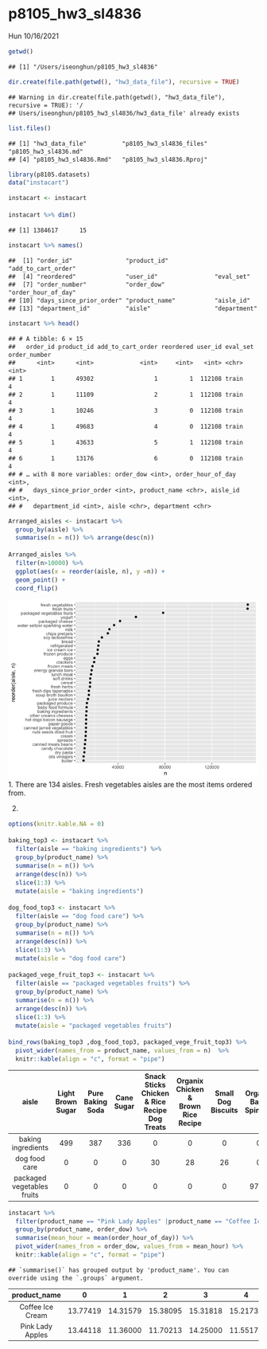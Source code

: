 p8105\_hw3\_sl4836
================
Hun
10/16/2021

``` r
getwd()
```

    ## [1] "/Users/iseonghun/p8105_hw3_sl4836"

``` r
dir.create(file.path(getwd(), "hw3_data_file"), recursive = TRUE)
```

    ## Warning in dir.create(file.path(getwd(), "hw3_data_file"), recursive = TRUE): '/
    ## Users/iseonghun/p8105_hw3_sl4836/hw3_data_file' already exists

``` r
list.files()
```

    ## [1] "hw3_data_file"          "p8105_hw3_sl4836_files" "p8105_hw3_sl4836.md"   
    ## [4] "p8105_hw3_sl4836.Rmd"   "p8105_hw3_sl4836.Rproj"

``` r
library(p8105.datasets)
data("instacart")
```

``` r
instacart <- instacart

instacart %>% dim()
```

    ## [1] 1384617      15

``` r
instacart %>% names() 
```

    ##  [1] "order_id"               "product_id"             "add_to_cart_order"     
    ##  [4] "reordered"              "user_id"                "eval_set"              
    ##  [7] "order_number"           "order_dow"              "order_hour_of_day"     
    ## [10] "days_since_prior_order" "product_name"           "aisle_id"              
    ## [13] "department_id"          "aisle"                  "department"

``` r
instacart %>% head()
```

    ## # A tibble: 6 × 15
    ##   order_id product_id add_to_cart_order reordered user_id eval_set order_number
    ##      <int>      <int>             <int>     <int>   <int> <chr>           <int>
    ## 1        1      49302                 1         1  112108 train               4
    ## 2        1      11109                 2         1  112108 train               4
    ## 3        1      10246                 3         0  112108 train               4
    ## 4        1      49683                 4         0  112108 train               4
    ## 5        1      43633                 5         1  112108 train               4
    ## 6        1      13176                 6         0  112108 train               4
    ## # … with 8 more variables: order_dow <int>, order_hour_of_day <int>,
    ## #   days_since_prior_order <int>, product_name <chr>, aisle_id <int>,
    ## #   department_id <int>, aisle <chr>, department <chr>

``` r
Arranged_aisles <- instacart %>% 
  group_by(aisle) %>% 
  summarise(n = n()) %>% arrange(desc(n))

Arranged_aisles %>% 
  filter(n>10000) %>%
  ggplot(aes(x = reorder(aisle, n), y =n)) + 
  geom_point() + 
  coord_flip()
```

![](p8105_hw3_sl4836_files/figure-gfm/unnamed-chunk-3-1.png)<!-- --> 1.
There are 134 aisles. Fresh vegetables aisles are the most items ordered
from.

2.  

``` r
options(knitr.kable.NA = 0)

baking_top3 <- instacart %>% 
  filter(aisle == "baking ingredients") %>% 
  group_by(product_name) %>% 
  summarise(n = n()) %>% 
  arrange(desc(n)) %>% 
  slice(1:3) %>%
  mutate(aisle = "baking ingredients")

dog_food_top3 <- instacart %>% 
  filter(aisle == "dog food care") %>% 
  group_by(product_name) %>% 
  summarise(n = n()) %>% 
  arrange(desc(n)) %>% 
  slice(1:3) %>%
  mutate(aisle = "dog food care")

packaged_vege_fruit_top3 <- instacart %>% 
  filter(aisle == "packaged vegetables fruits") %>% 
  group_by(product_name) %>% 
  summarise(n = n()) %>% 
  arrange(desc(n)) %>% 
  slice(1:3) %>%
  mutate(aisle = "packaged vegetables fruits")

bind_rows(baking_top3 ,dog_food_top3, packaged_vege_fruit_top3) %>%
  pivot_wider(names_from = product_name, values_from = n)  %>%
  knitr::kable(align = "c", format = "pipe")
```

|           aisle            | Light Brown Sugar | Pure Baking Soda | Cane Sugar | Snack Sticks Chicken & Rice Recipe Dog Treats | Organix Chicken & Brown Rice Recipe | Small Dog Biscuits | Organic Baby Spinach | Organic Raspberries | Organic Blueberries |
|:--------------------------:|:-----------------:|:----------------:|:----------:|:---------------------------------------------:|:-----------------------------------:|:------------------:|:--------------------:|:-------------------:|:-------------------:|
|     baking ingredients     |        499        |       387        |    336     |                       0                       |                  0                  |         0          |          0           |          0          |          0          |
|       dog food care        |         0         |        0         |     0      |                      30                       |                 28                  |         26         |          0           |          0          |          0          |
| packaged vegetables fruits |         0         |        0         |     0      |                       0                       |                  0                  |         0          |         9784         |        5546         |        4966         |

``` r
instacart %>% 
  filter(product_name == "Pink Lady Apples" |product_name == "Coffee Ice Cream") %>%
  group_by(product_name, order_dow) %>% 
  summarise(mean_hour = mean(order_hour_of_day)) %>%
  pivot_wider(names_from = order_dow, values_from = mean_hour) %>%
  knitr::kable(align = "c", format = "pipe")
```

    ## `summarise()` has grouped output by 'product_name'. You can override using the `.groups` argument.

|  product\_name   |    0     |    1     |    2     |    3     |    4     |    5     |    6     |
|:----------------:|:--------:|:--------:|:--------:|:--------:|:--------:|:--------:|:--------:|
| Coffee Ice Cream | 13.77419 | 14.31579 | 15.38095 | 15.31818 | 15.21739 | 12.26316 | 13.83333 |
| Pink Lady Apples | 13.44118 | 11.36000 | 11.70213 | 14.25000 | 11.55172 | 12.78431 | 11.93750 |
